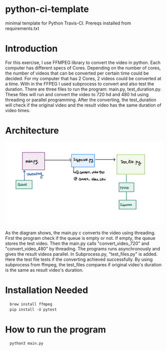 # python-ci-template
minimal template for Python Travis-CI. Prereqs installed from requirements.txt

# Introduction 
For this exercise, I use FFMPEG library to convert the video in python. Each computer has different specs of Cores. Depending  on the number of cores, the number of videos that can be converted per certain time could be decided. For my computer that has 2 Cores, 2 videos could be converted at a time. With in the FFPEG I used subprocess to convert and also test the duration. There are three files to run the program: main.py, test_duration.py. These files will run and convert the video to 720 hd and 480 hd using threading or parallel programming. After the converting, the test_duration will check if the original video and the result video has the same duration of video times.     
 
# Architecture
![Alt text](/diagram.png?raw=true "architecture")

As the diagram shows, the main.py c converts the video using threading. First the program check if the queue is empty or not. If empty, the queue stores the test video. Then the main.py calls "convert_video_720" and "convert_video_480" by threading. The programs runs asynchronously and gives the result videos parallel. In Subprocess.py, "test_files.py" is added. Here the test file tests if the converting achieved successfully. By using subprocess from ffmpeg, the test_files compares if original video's duration is the same as result video's duration. 
# Installation Needed
```python
  brew install ffmpeg
  pip install -U pytest
```

# How to run the program
```python
  python3 main.py
```
